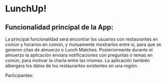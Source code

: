 # LunchUp!

## Funcionalidad principal de la App:
La principal funcionalidad será encontrar los usuarios con restaurantes en común y horarios en común, y mutuamente mostrarlos entre sí, para que se generen citas de almuerzo o Lunch Matches. Posteriormente durante el almuerzo la aplicación enviara notificaciones con preguntas o temas en común, para motivar la charla entre las mismas. La aplicación
también albergara los datos de los restaurantes existentes en una región.

Participantes:
